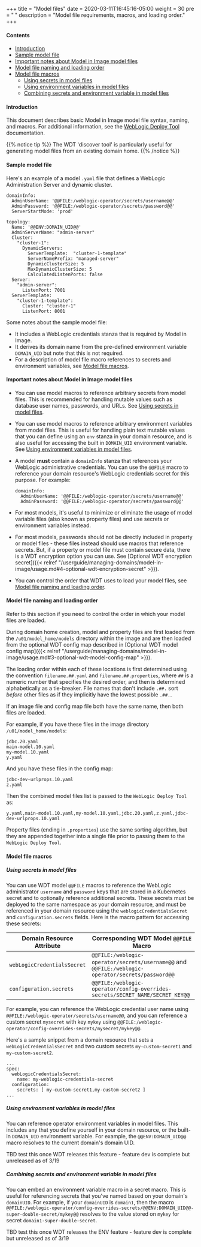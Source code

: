 +++
title = "Model files"
date = 2020-03-11T16:45:16-05:00
weight = 30
pre = "<b> </b>"
description = "Model file requirements, macros, and loading order."
+++

#### Contents

 - [Introduction](#introduction)
 - [Sample model file](#sample-model-file)
 - [Important notes about Model in Image model files](#important-notes-about-model-in-image-model-files)
 - [Model file naming and loading order](#model-file-naming-and-loading-order)
 - [Model file macros](#model-file-macros)
   - [Using secrets in model files](#using-secrets-in-model-files)
   - [Using environment variables in model files](#using-environment-variables-in-model-files)
   - [Combining secrets and environment variable in model files](#combining-secrets-and-environment-variable-in-model-files)

#### Introduction

This document describes basic Model in Image model file syntax, naming, and macros. For additional information, see the [WebLogic Deploy Tool](https://github.com/oracle/weblogic-deploy-tooling) documentation.

{{% notice tip %}} The WDT 'discover tool' is particularly useful for generating model files from an existing domain home.
{{% /notice %}}

#### Sample model file

Here's an example of a model `.yaml` file that defines a WebLogic Administration Server and dynamic cluster.

```
domainInfo:
  AdminUserName: '@@FILE:/weblogic-operator/secrets/username@@'
  AdminPassword: '@@FILE:/weblogic-operator/secrets/password@@'
  ServerStartMode: 'prod'

topology:
  Name: '@@ENV:DOMAIN_UID@@'
  AdminServerName: "admin-server"
  Cluster:
    "cluster-1":
      DynamicServers:
        ServerTemplate:  "cluster-1-template"
        ServerNamePrefix: "managed-server"
        DynamicClusterSize: 5
        MaxDynamicClusterSize: 5
        CalculatedListenPorts: false
  Server:
    "admin-server":
      ListenPort: 7001
  ServerTemplate:
    "cluster-1-template":
      Cluster: "cluster-1"
      ListenPort: 8001
```

Some notes about the sample model file:
 - It includes a WebLogic credentials stanza that is required by Model in Image.
 - It derives its domain name from the pre-defined environment variable `DOMAIN_UID` but note that this is not required.
 - For a description of model file macro references to secrets and environment variables, see [Model file macros](#model-file-macros).

#### Important notes about Model in Image model files

- You can use model macros to reference arbitrary secrets from model files. This is recommended for handling mutable values such as database user names, passwords, and URLs. See [Using secrets in model files](#using-secrets-in-model-files).

- You can use model macros to reference arbitrary environment variables from model files. This is useful for handling plain text mutable values that you can define using an `env` stanza in your domain resource, and is also useful for accessing the built in `DOMAIN_UID` environment variable. See [Using environment variables in model files](#using-environment-variables-in-model-files).

- A model __must__ contain a `domainInfo` stanza that references your WebLogic administrative credentials. You can use the `@@FILE` macro to reference your domain resource's WebLogic credentials secret for this purpose. For example:

    ```
    domainInfo:
      AdminUserName: '@@FILE:/weblogic-operator/secrets/username@@'
      AdminPassword: '@@FILE:/weblogic-operator/secrets/password@@'
    ```

- For most models, it's useful to minimize or eliminate the usage of model variable files (also known as property files) and use secrets or environment variables instead.

- For most models, passwords should not be directly included in property or model files - these files instead should use macros that reference secrets. But, if a property or model file must contain secure data, there is a WDT encryption option you can use. See [Optional WDT encryption secret]({{< relref "/userguide/managing-domains/model-in-image/usage.md#4-optional-wdt-encryption-secret" >}}).

- You can control the order that WDT uses to load your model files, see [Model file naming and loading order](#model-file-naming-and-loading-order).

#### Model file naming and loading order

Refer to this section if you need to control the order in which your model files are loaded.

During domain home creation, model and property files are first loaded from the `/u01/model_home/models` directory within the image and are then loaded from the optional WDT config map described in [Optional WDT model config map]({{< relref "/userguide/managing-domains/model-in-image/usage.md#3-optional-wdt-model-config-map" >}}).

The loading order within each of these locations is first determined using the convention `filename.##.yaml` and `filename.##.properties`, where `##` is a numeric number that specifies the desired order, and then is determined alphabetically as a tie-breaker. File names that don't include `.##.` sort _before_ other files as if they implicitly have the lowest possible `.##.`.

If an image file and config map file both have the same name, then both files are loaded.

For example, if you have these files in the image directory `/u01/model_home/models`:

```
jdbc.20.yaml
main-model.10.yaml
my-model.10.yaml
y.yaml  
```

And you have these files in the config map:

```
jdbc-dev-urlprops.10.yaml
z.yaml
```

Then the combined model files list is passed to the `WebLogic Deploy Tool` as:

```y.yaml,main-model.10.yaml,my-model.10.yaml,jdbc.20.yaml,z.yaml,jdbc-dev-urlprops.10.yaml```

Property files (ending in `.properties`) use the same sorting algorithm, but they are appended together into a single file prior to passing them to the `WebLogic Deploy Tool`.

#### Model file macros

##### Using secrets in model files

You can use WDT model `@@FILE` macros to reference the WebLogic administrator `username` and `password` keys that are stored in a Kubernetes secret and to optionally reference additional secrets.  These secrets must be deployed to the same namespace as your domain resource, and must be referenced in your domain resource using the `weblogicCredentialsSecret` and `configuration.secrets` fields. Here is the macro pattern for accessing these secrets:

  |Domain Resource Attribute|Corresponding WDT Model `@@FILE` Macro|
  |---------------------|-------------|
  |`webLogicCredentialsSecret`|`@@FILE:/weblogic-operator/secrets/username@@` and `@@FILE:/weblogic-operator/secrets/password@@`|
  |`configuration.secrets`|`@@FILE:/weblogic-operator/config-overrides-secrets/SECRET_NAME/SECRET_KEY@@`|

For example, you can reference the WebLogic credential user name using `@@FILE:/weblogic-operator/secrets/username@@`, and you can reference a custom secret `mysecret` with key `mykey` using `@@FILE:/weblogic-operator/config-overrides-secrets/mysecret/mykey@@`.

Here's a sample snippet from a domain resource that sets a `webLogicCredentialsSecret` and two custom secrets `my-custom-secret1` and `my-custom-secret2`.

  ```
  ...
  spec:
    webLogicCredentialsSecret:
      name: my-weblogic-credentials-secret
    configuration:
      secrets: [ my-custom-secret1,my-custom-secret2 ]
  ...
  ```

##### Using environment variables in model files

You can reference operator environment variables in model files. This includes any that you define yourself in your domain resource, or the built-in `DOMAIN_UID` environment variable.  For example, the `@@ENV:DOMAIN_UID@@` macro resolves to the current domain's domain UID.

TBD test this once WDT releases this feature - feature dev is complete but unreleased as of 3/19

##### Combining secrets and environment variable in model files

You can embed an environment variable macro in a secret macro. This is useful for referencing secrets that you've named based on your domain's `domainUID`. For example, if your `domainUID` is `domain1`, then the macro `@@FILE:/weblogic-operator/config-overrides-secrets/@@ENV:DOMAIN_UID@@-super-double-secret/mykey@@` resolves to the value stored on `mykey` for secret `domain1-super-double-secret`.

TBD test this once WDT releases the ENV feature - feature dev is complete but unreleased as of 3/19
